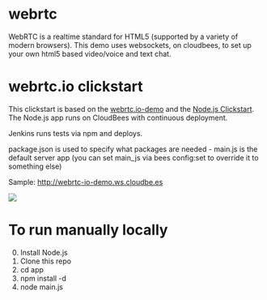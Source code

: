 # webrtc
WebRTC is a realtime standard for HTML5 (supported by a variety of modern browsers). This demo uses websockets, on cloudbees, to set up your own html5 based video/voice and text chat.

#  webrtc.io clickstart

This clickstart is based on the <a href="https://github.com/webRTC/webrtc.io-demo">webrtc.io-demo</a> and the <a href="https://github.com/michaelneale/nodejs-clickstart">Node.js Clickstart</a>.
The Node.js app runs on CloudBees with continuous deployment.

Jenkins runs tests via npm and deploys. 

package.json is used to specify what packages are needed - main.js is the default server app
(you can set main_js via bees config:set to override it to something else)

Sample: http://webrtc-io-demo.ws.cloudbe.es

<a href="https://grandcentral.cloudbees.com/?CB_clickstart=https://raw.github.com/michaelneale/webrtc.io-clickstart/master/clickstart.json"><img src="https://d3ko533tu1ozfq.cloudfront.net/clickstart/deployInstantly.png"/></a>


# To run manually locally

0. Install Node.js
1. Clone this repo
2. cd app
2. npm install -d
3. node main.js

